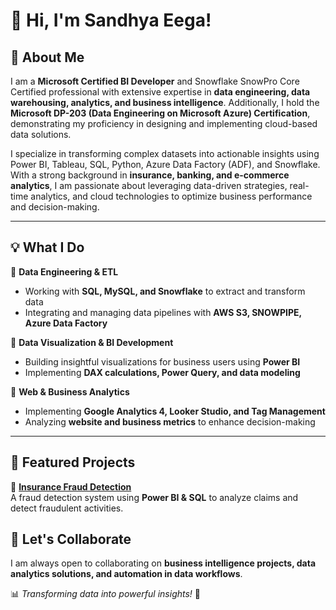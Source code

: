 # 👋 Hi, I'm Sandhya Eega!  

## 🚀 About Me  
I am a **Microsoft Certified BI Developer** and Snowflake SnowPro Core Certified professional with extensive expertise in **data engineering, data warehousing, analytics, and business intelligence**. Additionally, I hold the **Microsoft DP-203 (Data Engineering on Microsoft Azure) Certification**, demonstrating my proficiency in designing and implementing cloud-based data solutions.

I specialize in transforming complex datasets into actionable insights using Power BI, Tableau, SQL, Python, Azure Data Factory (ADF), and Snowflake. With a strong background in **insurance, banking, and e-commerce analytics**, I am passionate about leveraging data-driven strategies, real-time analytics, and cloud technologies to optimize business performance and decision-making.

---

## 💡 What I Do  

🔹 **Data Engineering & ETL**  
- Working with **SQL, MySQL, and Snowflake** to extract and transform data  
- Integrating and managing data pipelines with **AWS S3, SNOWPIPE, Azure Data Factory**  

🔹 **Data Visualization & BI Development**  
- Building insightful visualizations for business users using **Power BI**  
- Implementing **DAX calculations, Power Query, and data modeling**  

🔹 **Web & Business Analytics**  
- Implementing **Google Analytics 4, Looker Studio, and Tag Management**  
- Analyzing **website and business metrics** to enhance decision-making  

---

## 📂 Featured Projects  

🔹 **[Insurance Fraud Detection](https://github.com/Sandhyazfk0711/Project_Insurance)**  
A fraud detection system using **Power BI & SQL** to analyze claims and detect fraudulent activities.  


## 🤝 Let's Collaborate  
I am always open to collaborating on **business intelligence projects, data analytics solutions, and automation in data workflows**.  

📊 _Transforming data into powerful insights!_ 🚀  
